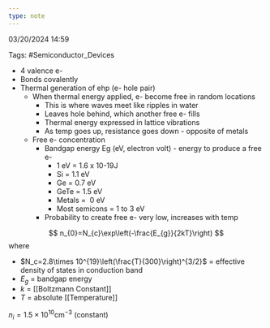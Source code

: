 ```yaml
---
type: note
---
```

03/20/2024 14:59

Tags: #Semiconductor_Devices 

- 4 valence e-
- Bonds covalently
- Thermal generation of ehp (e- hole pair)
	- When thermal energy applied, e- become free in random locations
		- This is where waves meet like ripples in water
		- Leaves hole behind, which another free e- fills
		- Thermal energy expressed in lattice vibrations
		- As temp goes up, resistance goes down - opposite of metals
	- Free e- concentration
		- Bandgap energy Eg (eV, electron volt) - energy to produce a free e-
			- 1 eV = 1.6 x 10-19J
			- Si = 1.1 eV
			- Ge = 0.7 eV
			- GeTe = 1.5 eV
			- Metals =  0 eV
			- Most semicons = 1 to 3 eV
		- Probability to create free e- very low, increases with temp

$$
n_{0}=N_{c}\exp\left(-\frac{E_{g}}{2kT}\right)
$$
where
- $N_c=2.8\times 10^{19}\left(\frac{T}{300}\right)^{3/2}$ = effective density of states in conduction band
- $E_g$ = bandgap energy
- $k$ = [[Boltzmann Constant]]
- $T$ = absolute [[Temperature]]

$n_i=1.5\times 10^{10}\text{cm}^{-3}$ (constant) 